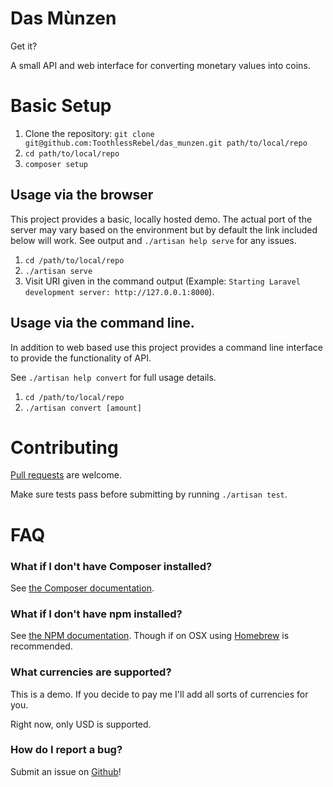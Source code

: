 # Das Mùnzen
Get it?

A small API and web interface for converting monetary values into coins.

# Basic Setup
1. Clone the repository:
`git clone git@github.com:ToothlessRebel/das_munzen.git path/to/local/repo`
1. `cd path/to/local/repo`
1. `composer setup`

## Usage via the browser
This project provides a basic, locally hosted demo. The actual port of the server may vary based on the 
environment but by default the link included below will work. See output and `./artisan help serve` for
any issues.

1. `cd /path/to/local/repo`
2. `./artisan serve`
3. Visit URI given in the command output (Example: `Starting Laravel development server: http://127.0.0.1:8000`).

## Usage via the command line.
In addition to web based use this project provides a command line interface to provide the functionality of
API.

See `./artisan help convert` for full usage details.

1. `cd /path/to/local/repo`
2. `./artisan convert [amount]`

# Contributing
[Pull requests](https://github.com/ToothlessRebel/das_munzen/pulls) are welcome.

Make sure tests pass before submitting by running `./artisan test`.

# FAQ

### What if I don't have Composer installed?
See [the Composer documentation](https://getcomposer.org/doc/00-intro.md).

### What if I don't have npm installed?
See [the NPM documentation](https://docs.npmjs.com/downloading-and-installing-node-js-and-npm). Though
if on OSX using [Homebrew](https://brew.sh/) is recommended.

### What currencies are supported?
This is a demo. If you decide to pay me I'll add all sorts of currencies for you.

Right now, only USD is supported.

### How do I report a bug?
Submit an issue on [Github](https://github.com/ToothlessRebel/das_munzen/issues/new)!
